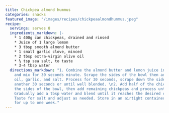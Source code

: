 ```yaml
---
title: Chickpea almond hummus
categories: snacks
featured_image: "/images/recipes/chickpeaalmondhummus.jpeg"
recipe:
  servings: serves 8
  ingredients_markdown: |-
    * 1 400g can chickpeas, drained and rinsed
    * Juice of 1 large lemon
    * 3 tbsp smooth almond butter
    * 1 small garlic clove, minced
    * 2 tbsp extra-virgin olive oil
    * ½ tsp sea salt, to taste
    * 3-4 tbsp water
  directions_markdown: "1. Combine the almond butter and lemon juice in a food processor
    and mix for 30 seconds minute. Scrape the sides of the bowl then add the olive
    oil, garlic, and salt. Process for 30 seconds, scrape down the sides, then process
    another 30 seconds or until well blended. \n2. Add half of the chickpeas and process. Scrape
    the sides of the bowl, then add remaining chickpeas and process until well blended.
    Gradually add a tbsp water and blend until it reaches the desired consistency.\n3.
    Taste for salt and adjust as needed. Store in an airtight container and refrigerate
    for up to one week."
---
```

